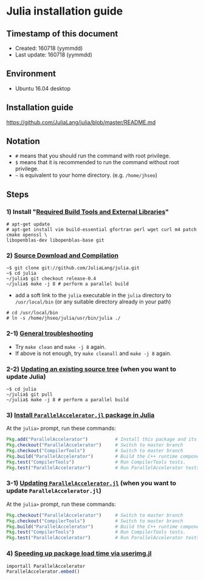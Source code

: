 # Julia installation guide

## Timestamp of this document
* Created: 160718 (yymmdd)
* Last update: 160718 (yymmdd)

## Environment
* Ubuntu 16.04 desktop

## Installation guide
https://github.com/JuliaLang/julia/blob/master/README.md


## Notation
* `#` means that you should run the command with root privilege.
* `$` means that it is recommended to run the command without root privilege.
* `~` is equivalent to your home directory. (e.g. `/home/jhseo`)


## Steps

### 1) Install "[Required Build Tools and External Libraries](https://github.com/JuliaLang/julia/blob/master/README.md#required-build-tools-and-external-libraries)"
```
# apt-get update
# apt-get install vim build-essential gfortran perl wget curl m4 patch cmake openssl \
libopenblas-dev libopenblas-base git
```

### 2) [Source Download and Compilation](https://github.com/JuliaLang/julia/blob/master/README.md#source-download-and-compilation)
```Shell
~$ git clone git://github.com/JuliaLang/julia.git
~$ cd julia
~/julia$ git checkout release-0.4
~/julia$ make -j 8 # perform a parallel build
```

* add a soft link to the `julia` executable in the `julia` directory to `/usr/local/bin` (or any suitable directory already in your path)
```
# cd /usr/local/bin
# ln -s /home/jhseo/julia/usr/bin/julia ./
```

### 2-1) [General troubleshooting](https://github.com/JuliaLang/julia/blob/master/README.md#general-troubleshooting)
* Try `make clean` and `make -j 8` again.
* If above is not enough, try `make cleanall` and `make -j 8` again.

### 2-2) [Updating an existing source tree](https://github.com/JuliaLang/julia/blob/master/README.md#updating-an-existing-source-tree) (when you want to update Julia)
```Shell
~$ cd julia
~/julia$ git pull
~/julia$ make -j 8 # perform a parallel build
```

### 3) [Install `ParallelAccelerator.jl` package in Julia](http://parallelacceleratorjl.readthedocs.io/en/latest/install.html)
At the `julia>` prompt, run these commands:
```Julia
Pkg.add("ParallelAccelerator")          # Install this package and its dependencies.
Pkg.checkout("ParallelAccelerator")     # Switch to master branch
Pkg.checkout("CompilerTools")           # Switch to master branch
Pkg.build("ParallelAccelerator")        # Build the C++ runtime component of the package.
Pkg.test("CompilerTools")               # Run CompilerTools tests.
Pkg.test("ParallelAccelerator")         # Run ParallelAccelerator tests.
```

### 3-1) [Updating `ParallelAccelerator.jl`](http://parallelacceleratorjl.readthedocs.io/en/latest/install.html) (when you want to update `ParallelAccelerator.jl`)
At the `julia>` prompt, run these commands:
```Julia
Pkg.checkout("ParallelAccelerator")     # Switch to master branch
Pkg.checkout("CompilerTools")           # Switch to master branch
Pkg.build("ParallelAccelerator")        # Build the C++ runtime component of the package.
Pkg.test("CompilerTools")               # Run CompilerTools tests.
Pkg.test("ParallelAccelerator")         # Run ParallelAccelerator tests.
```

### 4) [Speeding up package load time via userimg.jl](http://parallelacceleratorjl.readthedocs.io/en/latest/compiletime.html)
```Julia
importall ParallelAccelerator
ParallelAccelerator.embed()
```
